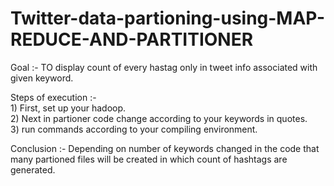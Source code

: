 # Twitter-data-partioning-using-MAP-REDUCE-AND-PARTITIONER
Goal :- TO display count of every hastag only in tweet info associated with given keyword.

Steps of execution :-  <br />
                      1) First, set up your hadoop. <br />
                      2) Next in partioner code change according to your keywords in quotes. <br />
                      3) run commands according to your compiling environment. <br />
                      
Conclusion :- Depending on number of keywords changed in the code that many partioned files will be created in which count of hashtags are generated.
